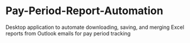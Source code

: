 # Pay-Period-Report-Automation
Desktop application to automate downloading, saving, and merging Excel reports from Outlook emails for pay period tracking
